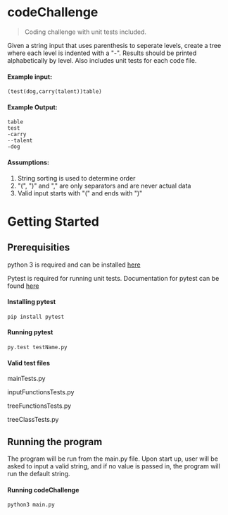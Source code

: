 # codeChallenge
>Coding challenge with unit tests included.

Given a string input that uses parenthesis to seperate levels, create a tree where each level is indented with a "-". Results should be printed alphabetically by level. Also includes unit tests for each code file.

#### Example input:
```(test(dog,carry(talent))table)```

#### Example Output:
```
table
test
-carry
--talent
-dog
```

#### Assumptions:
1. String sorting is used to determine order
2. "(", ")" and "," are only separators and are never actual data
3. Valid input starts with "(" and ends with ")"

# Getting Started
## Prerequisities
python 3 is required and can be installed [here](https://www.python.org/downloads/)

Pytest is required for running unit tests. Documentation for pytest can be found [here](https://docs.pytest.org/en/latest/contents.html)
#### Installing pytest
`pip install pytest`
#### Running pytest
`py.test testName.py`
#### Valid test files
mainTests.py

inputFunctionsTests.py

treeFunctionsTests.py

treeClassTests.py

## Running the program
The program will be run from the main.py file. Upon start up, user will be asked to input a valid string, and if no value is passed in, the program will run the default string.
#### Running codeChallenge
```python3 main.py```
